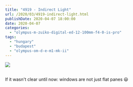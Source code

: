```yaml
---
title: "4919 - Indirect Light"
url: /2020/03/4919-indirect-light.html
publishDate: 2020-04-07 18:00:00
date: 2020-04-07
categories: 
  - "olympus-m-zuiko-digital-ed-12-100mm-f4-0-is-pro"
tags: 
  - "hungary"
  - "budapest"
  - "olympus-om-d-e-m1-mk-ii"
---
```

<div class="container">
<div class="center"><a target="_blank" href="https://d25zfm9zpd7gm5.cloudfront.net/1200x1200/2018/20180520_164621_lr.jpg"><img class="webfeedsFeaturedVisual" src="https://d25zfm9zpd7gm5.cloudfront.net/0600x0600/2018/20180520_164621_lr.jpg" /></a></div>
</div>
<br />

If it wasn't clear until now: windows are not just flat panes
:smiley: